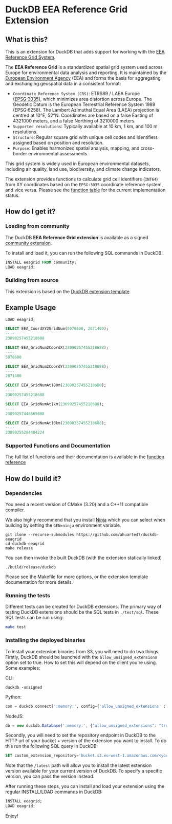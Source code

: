 # DuckDB EEA Reference Grid Extension

## What is this?

This is an extension for DuckDB that adds support for working with the [EEA Reference Grid System](https://sdi.eea.europa.eu/catalogue/srv/api/records/aac8379a-5c4e-445c-b2ef-23a6a2701ef0/attachments/eea_reference_grid_v1.pdf).

The **EEA Reference Grid** is a standardized spatial grid system used across Europe for environmental data analysis and reporting. It is maintained by the [European Environment Agency](https://www.eea.europa.eu/en) (EEA) and forms the basis for aggregating and exchanging geospatial data in a consistent format:

* `Coordinate Reference System (CRS)`: ETRS89 / LAEA Europe ([EPSG:3035](https://epsg.io/3035)), which minimizes area distortion across Europe. The Geodetic Datum is the European Terrestrial Reference System 1989 (EPSG:6258). The Lambert Azimuthal Equal Area (LAEA) projection is
centred at 10°E, 52°N. Coordinates are based on a false Easting of 4321000 meters, and a false Northing of 3210000 meters.
* `Supported resolutions`: Typically available at 10 km, 1 km, and 100 m resolutions.
* `Structure`: Regular square grid with unique cell codes and identifiers assigned based on position and resolution.
* `Purpose`: Enables harmonized spatial analysis, mapping, and cross-border environmental assessments.

This grid system is widely used in European environmental datasets, including air quality, land use, biodiversity, and climate change indicators.

The extension provides functions to calculate grid cell identifiers (`INT64`) from XY coordinates based on the `EPSG:3035` coordinate reference system, and vice versa. Please see the [function table](docs/functions.md) for the current implementation status.

## How do I get it?

### Loading from community

The DuckDB **EEA Reference Grid extension** is available as a signed [community extension](https://duckdb.org/community_extensions/list_of_extensions).

To install and load it, you can run the following SQL commands in DuckDB:

```sql
INSTALL eeagrid FROM community;
LOAD eeagrid;
```

### Building from source

This extension is based on the [DuckDB extension template](https://github.com/duckdb/extension-template).

## Example Usage

```sql
LOAD eeagrid;

SELECT EEA_CoordXY2GridNum(5078600, 2871400);
----
23090257455218688

SELECT EEA_GridNum2CoordX(23090257455218688);
----
5078600

SELECT EEA_GridNum2CoordY(23090257455218688);
----
2871400

SELECT EEA_GridNumAt100m(23090257455218688);
----
23090257455218688

SELECT EEA_GridNumAt1km(23090257455218688);
----
23090257448665088

SELECT EEA_GridNumAt10km(23090257455218688);
----
23090255284404224
```

### Supported Functions and Documentation

The full list of functions and their documentation is available in the [function reference](docs/functions.md)

## How do I build it?

### Dependencies

You need a recent version of CMake (3.20) and a C++11 compatible compiler.

We also highly recommend that you install [Ninja](https://ninja-build.org) which you can select when building by setting the `GEN=ninja` environment variable.
```
git clone --recurse-submodules https://github.com/ahuarte47/duckdb-eeagrid
cd duckdb-eeagrid
make release
```

You can then invoke the built DuckDB (with the extension statically linked)
```
./build/release/duckdb
```

Please see the Makefile for more options, or the extension template documentation for more details.

### Running the tests

Different tests can be created for DuckDB extensions. The primary way of testing DuckDB extensions should be the SQL tests in `./test/sql`. These SQL tests can be run using:

```sh
make test
```

### Installing the deployed binaries

To install your extension binaries from S3, you will need to do two things. Firstly, DuckDB should be launched with the
`allow_unsigned_extensions` option set to true. How to set this will depend on the client you're using. Some examples:

CLI:
```shell
duckdb -unsigned
```

Python:
```python
con = duckdb.connect(':memory:', config={'allow_unsigned_extensions' : 'true'})
```

NodeJS:
```js
db = new duckdb.Database(':memory:', {"allow_unsigned_extensions": "true"});
```

Secondly, you will need to set the repository endpoint in DuckDB to the HTTP url of your bucket + version of the extension
you want to install. To do this run the following SQL query in DuckDB:
```sql
SET custom_extension_repository='bucket.s3.eu-west-1.amazonaws.com/<your_extension_name>/latest';
```
Note that the `/latest` path will allow you to install the latest extension version available for your current version of
DuckDB. To specify a specific version, you can pass the version instead.

After running these steps, you can install and load your extension using the regular INSTALL/LOAD commands in DuckDB:
```sql
INSTALL eeagrid;
LOAD eeagrid;
```

Enjoy!
